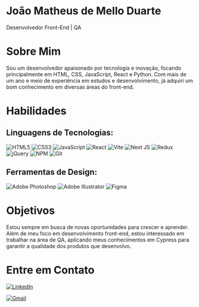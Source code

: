# João Matheus de Mello Duarte

Desenvolvedor Front-End | QA

# Sobre Mim

Sou um desenvolvedor apaixonado por tecnologia e inovação, focando principalmente em HTML, CSS, JavaScript, React e Python. Com mais de um ano e meio de experiência em estudos e desenvolvimento, já adquiri um bom conhecimento em diversas áreas do front-end.

# Habilidades

## Linguagens de Tecnologias:

![HTML5](https://img.shields.io/badge/html5-%23E34F26.svg?style=for-the-badge&logo=html5&logoColor=white)
![CSS3](https://img.shields.io/badge/css3-%231572B6.svg?style=for-the-badge&logo=css3&logoColor=white)
![JavaScript](https://img.shields.io/badge/javascript-%23323330.svg?style=for-the-badge&logo=javascript&logoColor=%23F7DF1E)
![React](https://img.shields.io/badge/react-%2320232a.svg?style=for-the-badge&logo=react&logoColor=%2361DAFB)
![Vite](https://img.shields.io/badge/vite-%23646CFF.svg?style=for-the-badge&logo=vite&logoColor=white)
![Next JS](https://img.shields.io/badge/Next-black?style=for-the-badge&logo=next.js&logoColor=white)
![Redux](https://img.shields.io/badge/redux-%23593d88.svg?style=for-the-badge&logo=redux&logoColor=white)
![jQuery](https://img.shields.io/badge/jquery-%230769AD.svg?style=for-the-badge&logo=jquery&logoColor=white)
![NPM](https://img.shields.io/badge/NPM-%23CB3837.svg?style=for-the-badge&logo=npm&logoColor=white)
![Git](https://img.shields.io/badge/git-%23F05033.svg?style=for-the-badge&logo=git&logoColor=white)

## Ferramentas de Design:

![Adobe Photoshop](https://img.shields.io/badge/adobe%20photoshop-%2331A8FF.svg?style=for-the-badge&logo=adobe%20photoshop&logoColor=white)
![Adobe Illustrator](https://img.shields.io/badge/adobe%20illustrator-%23FF9A00.svg?style=for-the-badge&logo=adobe%20illustrator&logoColor=white)
![Figma](https://img.shields.io/badge/figma-%23F24E1E.svg?style=for-the-badge&logo=figma&logoColor=white)

# Objetivos

Estou sempre em busca de novas oportunidades para crescer e aprender. Além de meu foco em desenvolvimento front-end, estou interessado em trabalhar na área de QA, aplicando meus conhecimentos em Cypress para garantir a qualidade dos produtos que desenvolvo.

# Entre em Contato

[![LinkedIn](https://img.shields.io/badge/LinkedIn-0A66C2?logo=linkedin&logoColor=white&style=for-the-badge)](https://www.linkedin.com/in/joao-matheus-de-mello-duarte/)

[![Gmail](https://img.shields.io/badge/Gmail-D14836?style=for-the-badge&logo=gmail&logoColor=white)](mailto:matheusidkk@gmail.com)
